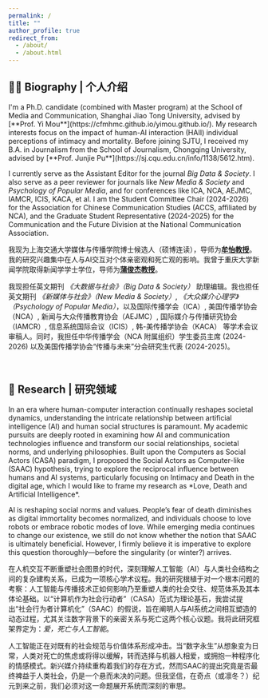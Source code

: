 ```yaml
---
permalink: /
title: ""
author_profile: true
redirect_from: 
  - /about/
  - /about.html
---
```


<style>
    /* 为本页面的正文段落设置两端对齐 */
    .page__content p {
        text-align: justify;
    }
    

    /* 自定义正文中的超链接样式 */
    .page__content a {
      color: #000000; 
      text-decoration: none; /* 移除默认的下划线 */
      transition: all 0.2s ease-in-out; /* 让颜色变化更平滑 */
    }

    /* 鼠标悬浮在链接上时的样式 */
    .page__content a:hover {
      color: #002FA7; /* 鼠标悬浮时变为克莱因蓝 */
      text-decoration: none; /* 移除默认的下划线 */
    }
</style>

<h2>✍🏻 Biography | 个人介绍</h2>
I'm a Ph.D. candidate (combined with Master program) at the School of Media and Communication, Shanghai Jiao Tong University, advised by [**Prof. Yi Mou**](https://cfmhmc.github.io/yimou.github.io/). My research interests focus on the impact of human-AI interaction (HAII) individual perceptions of intimacy and mortality. Before joining SJTU, I received my B.A. in Journalism from the School of Journalism, Chongqing University, advised by [**Prof. Junjie Pu**](https://sj.cqu.edu.cn/info/1138/5612.htm).

I currently serve as the Assistant Editor for the journal *Big Data & Society*. I also serve as a peer reviewer for journals like *New Media & Society* and *Psychology of Popular Media*, and for conferences like ICA, NCA, AEJMC, IAMCR, ICIS, KACA, et al. I am the Student Committee Chair (2024-2026) for the Association for Chinese Communication Studies (ACCS, affiliated by NCA), and the Graduate Student Representative (2024-2025) for the Communication and the Future Division at the National Communication Association.

我现为上海交通大学媒体与传播学院博士候选人（硕博连读），导师为[**牟怡教授**](https://cfmhmc.github.io/yimou.github.io/)。我的研究兴趣集中在人与AI交互对个体亲密观和死亡观的影响。我曾于重庆大学新闻学院取得新闻学学士学位，导师为[**蒲俊杰教授**](https://sj.cqu.edu.cn/info/1138/5612.htm)。

我现担任英文期刊 *《大数据与社会》（Big Data & Society）* 助理编辑。我也担任英文期刊 *《新媒体与社会》（New Media & Society）*, *《大众媒介心理学》（Psychology of Popular Media）*，以及国际传播学会（ICA）, 美国传播学协会（NCA）, 新闻与大众传播教育协会（AEJMC）, 国际媒介与传播研究协会（IAMCR）, 信息系统国际会议（ICIS）, 韩-美传播学协会（KACA） 等学术会议审稿人。同时，我担任中华传播学会（NCA 附属组织）学生委员主席 (2024-2026) 以及美国传播学协会“传播与未来”分会研究生代表 (2024-2025)。

<p>&nbsp;</p>

<h2>🔬 Research | 研究领域</h2>
In an era where human-computer interaction continually reshapes societal dynamics, understanding the intricate relationship between artificial intelligence (AI) and human social structures is paramount. My academic pursuits are deeply rooted in examining how AI and communication technologies influence and transform our social relationships, societal norms, and underlying philosophies. Built upon the Computers as Social Actors (CASA) paradigm, I proposed the Social Actors as Computer-like (SAAC) hypothesis, trying to explore the reciprocal influence between humans and AI systems, particularly focusing on Intimacy and Death in the digital age, which I would like to frame my research as *Love, Death and Artificial Intelligence*.

AI is reshaping social norms and values. People’s fear of death diminishes as digital immortality becomes normalized, and individuals choose to love robots or embrace robotic modes of love. While emerging media continues to change our existence, we still do not know whether the notion that SAAC is ultimately beneficial. However, I firmly believe it is imperative to explore this question thoroughly—before the singularity (or winter?) arrives.

在人机交互不断重塑社会图景的时代，深刻理解人工智能（AI）与人类社会结构之间的复杂建构关系，已成为一项核心学术议程。我的研究根植于对一个根本问题的考察：人工智能与传播技术正如何影响乃至重塑人类的社会交往、规范体系及其本体论基础。以“计算机作为社会行动者”（CASA）范式为理论基石，我尝试提出“社会行为者计算机化”（SAAC）的假说，旨在阐明人与AI系统之间相互塑造的动态过程，尤其关注数字背景下的亲密关系与死亡这两个核心议题。我将此研究框架界定为：*爱，死亡与人工智能*。

人工智能正在对既有的社会规范与价值体系形成冲击。当“数字永生”从想象变为日常，人类对死亡的焦虑或将得以缓解，转而选择与机器人相爱，或拥抱一种程序化的情感模式。新兴媒介持续重构着我们的存在方式，然而SAAC的提出究竟是否最终裨益于人类社会，仍是一个悬而未决的问题。但我坚信，在奇点（或凛冬？）纪元到来之前，我们必须对这一命题展开系统而深刻的审思。
